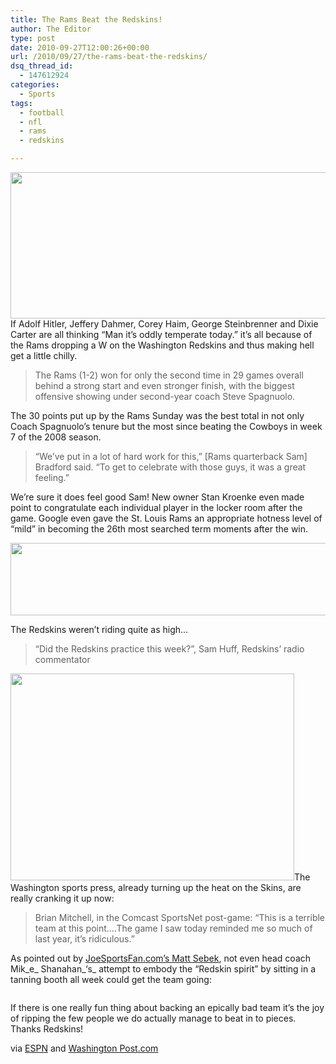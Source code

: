 ```yaml
---
title: The Rams Beat the Redskins!
author: The Editor
type: post
date: 2010-09-27T12:00:26+00:00
url: /2010/09/27/the-rams-beat-the-redskins/
dsq_thread_id:
  - 147612924
categories:
  - Sports
tags:
  - football
  - nfl
  - rams
  - redskins

---
```

[<img class="aligncenter size-full wp-image-7021" title="rams_win" src="http://media.punchingkitty.com/wordpress/2010/09/rams_win.jpg" alt="" width="600" height="234" />][1]If Adolf Hitler, Jeffery Dahmer, Corey Haim, George Steinbrenner and Dixie Carter are all thinking &#8220;Man it&#8217;s oddly temperate today.&#8221; it&#8217;s all because of the Rams dropping a W on the Washington Redskins and thus making hell get a little chilly.

> The Rams (1-2) won for only the second time in 29 games overall behind a strong start and even stronger finish, with the biggest offensive showing under second-year coach Steve Spagnuolo.

The 30 points put up by the Rams Sunday was the best total in not only Coach Spagnuolo&#8217;s tenure but the most since beating the Cowboys in week 7 of the 2008 season.

> &#8220;We&#8217;ve put in a lot of hard work for this,&#8221; [Rams quarterback Sam] Bradford said. &#8220;To get to celebrate with those guys, it was a great feeling.&#8221;

We&#8217;re sure it does feel good Sam! New owner Stan Kroenke even made point to congratulate each individual player in the locker room after the game. Google even gave the St. Louis Rams an appropriate hotness level of &#8220;mild&#8221; in becoming the 26th most searched term moments after the win.

[<img class="aligncenter size-full wp-image-7026" title="rams_hotness" src="http://media.punchingkitty.com/wordpress/2010/09/rams_hotness.png" alt="" width="592" height="116" />][2]

The Redskins weren&#8217;t riding quite as high&#8230;

> &#8220;Did the Redskins practice this week?&#8221;, Sam Huff, Redskins&#8217; radio commentator

[<img class="aligncenter size-full wp-image-7009" title="redskinsmiseryrams910e" src="http://media.punchingkitty.com/wordpress/2010/09/redskinsmiseryrams910e.jpeg" alt="" width="454" height="331" />][3]The Washington sports press, already turning up the heat on the Skins, are really cranking it up now:

> Brian Mitchell, in the Comcast SportsNet post-game: &#8220;This is a terrible team at this point&#8230;.The game I saw today reminded me so much of last year, it&#8217;s ridiculous.&#8221;

As pointed out by <a href="http://twitter.com/MattSebek/status/25620733436" target="_blank">JoeSportsFan.com&#8217;s Matt Sebek</a>, not even head coach Mik_e_ Shanahan_&#8216;s_ attempt to embody the &#8220;Redskin spirit&#8221; by sitting in a tanning booth all week could get the team going:

<p style="text-align: center;">
  <a href="http://media.punchingkitty.com/wordpress/2010/09/mike_shanahan.jpg"><img class="aligncenter size-full wp-image-7010" title="mike_shanahan" src="http://media.punchingkitty.com/wordpress/2010/09/mike_shanahan.jpg?filter=resize&w=400" alt="" /></a>
</p>

If there is one really fun thing about backing an epically bad team it&#8217;s the joy of ripping the few people we do actually manage to beat in to pieces. Thanks Redskins!

via <a href="http://sports.espn.go.com/nfl/recap?gameId=300926014" target="_blank">ESPN</a> and <a href="http://voices.washingtonpost.com/dcsportsbog/2010/09/redskins-rams_best_and_worst.html" target="_blank">Washington Post.com</a>

 [1]: http://media.punchingkitty.com/wordpress/2010/09/rams_win.jpg
 [2]: http://media.punchingkitty.com/wordpress/2010/09/rams_hotness.png
 [3]: http://media.punchingkitty.com/wordpress/2010/09/redskinsmiseryrams910e.jpeg
